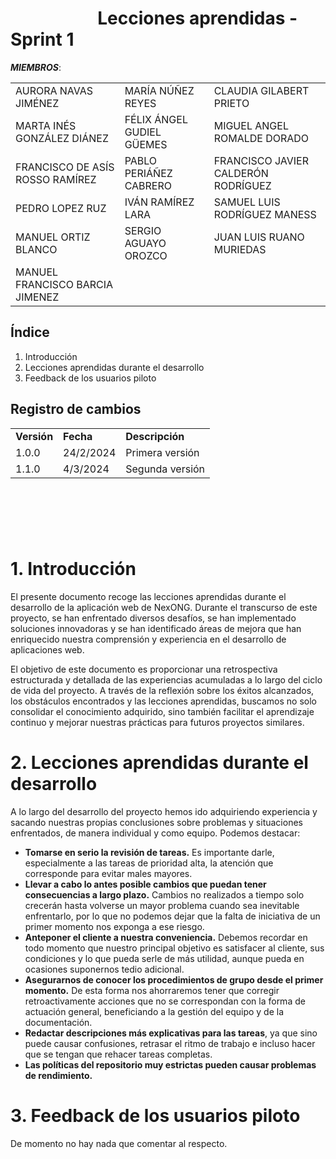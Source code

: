 # &nbsp;&nbsp;&nbsp;&nbsp;&nbsp;&nbsp;&nbsp;&nbsp;&nbsp;&nbsp;&nbsp;&nbsp;&nbsp;&nbsp;&nbsp;&nbsp;&nbsp;&nbsp;&nbsp;&nbsp; Lecciones aprendidas - Sprint 1


***MIEMBROS***:

<table>
  <tr>
    <td>AURORA NAVAS JIMÉNEZ</td>
    <td>MARÍA NÚÑEZ REYES</td>
    <td>CLAUDIA GILABERT PRIETO</td>
  </tr>
  <tr>
    <td>MARTA INÉS GONZÁLEZ DIÁNEZ</td>
    <td>FÉLIX ÁNGEL GUDIEL GÜEMES</td>
    <td>MIGUEL ANGEL ROMALDE DORADO</td>
  </tr>
  <tr>
    <td>FRANCISCO DE ASÍS ROSSO RAMÍREZ</td>
    <td>PABLO PERIÁÑEZ CABRERO</td>
    <td>FRANCISCO JAVIER CALDERÓN RODRÍGUEZ</td>
  </tr>
  <tr>
    <td>PEDRO LOPEZ RUZ</td>
    <td>IVÁN RAMÍREZ LARA</td>
    <td>SAMUEL LUIS RODRÍGUEZ MANESS</td>
  </tr>
  <tr>
    <td>MANUEL ORTIZ BLANCO</td>
    <td>SERGIO AGUAYO OROZCO</td>
    <td>JUAN LUIS RUANO MURIEDAS</td>
  </tr>
  <tr>
    <td>MANUEL FRANCISCO BARCIA JIMENEZ</td>
    <td></td>
    <td></td>
  </tr>
</table>


## Índice

1. Introducción
2. Lecciones aprendidas durante el desarrollo
3. Feedback de los usuarios piloto


## Registro de cambios


<table>
  <tr>
   <td><strong>Versión</strong>
   </td>
   <td><strong>Fecha</strong>
   </td>
   <td><strong>Descripción</strong>
   </td>
  </tr>
  <tr>
   <td>1.0.0</td>
   <td>24/2/2024</td>
   <td>Primera versión</td>
  </tr>
  <tr>
   <td>1.1.0</td>
   <td>4/3/2024</td>
   <td>Segunda versión</td>
  </tr>
</table>



<br/>

# 

<br/>


# 1. Introducción

El presente documento recoge las lecciones aprendidas durante el desarrollo de la aplicación web de NexONG. Durante el transcurso de este proyecto, se han enfrentado diversos desafíos, se han implementado soluciones innovadoras y se han identificado áreas de mejora que han enriquecido nuestra comprensión y experiencia en el desarrollo de aplicaciones web.

El objetivo de este documento es proporcionar una retrospectiva estructurada y detallada de las experiencias acumuladas a lo largo del ciclo de vida del proyecto. A través de la reflexión sobre los éxitos alcanzados, los obstáculos encontrados y las lecciones aprendidas, buscamos no solo consolidar el conocimiento adquirido, sino también facilitar el aprendizaje continuo y mejorar nuestras prácticas para futuros proyectos similares.



# 2. Lecciones aprendidas durante el desarrollo

A lo largo del desarrollo del proyecto hemos ido adquiriendo experiencia y sacando nuestras propias conclusiones sobre problemas y situaciones enfrentados, de manera individual y como equipo. Podemos destacar:

- **Tomarse en serio la revisión de tareas.** Es importante darle, especialmente a las tareas de prioridad alta, la atención que corresponde para evitar males mayores.
- **Llevar a cabo lo antes posible cambios que puedan tener consecuencias a largo plazo.** Cambios no realizados a tiempo solo crecerán hasta volverse un mayor problema cuando sea inevitable enfrentarlo, por lo que no podemos dejar que la falta de iniciativa de un primer momento nos exponga a ese riesgo.
- **Anteponer el cliente a nuestra conveniencia.** Debemos recordar en todo momento que nuestro principal objetivo es satisfacer al cliente, sus condiciones y lo que pueda serle de más utilidad, aunque pueda en ocasiones suponernos tedio adicional.
- **Asegurarnos de conocer los procedimientos de grupo desde el primer momento.** De esta forma nos ahorraremos tener que corregir retroactivamente acciones que no se correspondan con la forma de actuación general, beneficiando a la gestión del equipo y de la documentación.
- **Redactar descripciones más explicativas para las tareas**, ya que sino puede causar confusiones, retrasar el ritmo de trabajo e incluso hacer que se tengan que rehacer tareas completas.
- **Las políticas del repositorio muy estrictas pueden causar problemas de rendimiento.**




# 3. Feedback de los usuarios piloto

De momento no hay nada que comentar al respecto.


